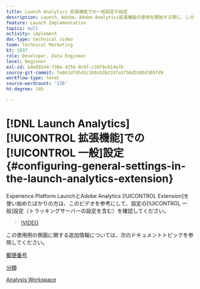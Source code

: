 ```yaml
---
title: Launch Analytics 拡張機能での一般設定の指定
description: Launch、Adobe、Adobe Analytics拡張機能の使用を開始する際に、このビデオを使用すると、トラッキングサーバーの設定を含む、設定の一般的な設定の部分について説明します。
feature: Launch Implementation
topics: null
activity: implement
doc-type: technical video
team: Technical Marketing
kt: 2837
role: Developer, Data Engineer
level: Beginner
exl-id: b4e89144-730e-4256-9c9f-c38f9c814e7b
source-git-commit: fe861dfd541c1b9cb3b233fa3f56d55054305fd9
workflow-type: tm+mt
source-wordcount: '126'
ht-degree: 14%

---
```


# [!DNL Launch Analytics] [!UICONTROL 拡張機能]での[!UICONTROL 一般]設定 {#configuring-general-settings-in-the-launch-analytics-extension}

Experience Platform LaunchとAdobe Analytics [!UICONTROL Extension]を使い始めたばかりの方は、このビデオを参考にして、設定の[!UICONTROL 一般]設定（トラッキングサーバーの設定を含む）を確認してください。

>[!VIDEO](https://video.tv.adobe.com/v/27093/?quality=9)

この使用例の側面に関する追加情報については、次のドキュメントトピックを参照してください。

[郵便番号](https://docs.adobe.com/help/en/analytics/components/variables/dimensions-reports/reports-zip.html)

[分類](https://experienceleague.adobe.com/docs/analytics/components/classifications/c-classifications.html?lang=ja)

[Analysis Workspace](https://experienceleague.adobe.com/docs/analytics/analyze/analysis-workspace/analysis-workspace-features.html)
